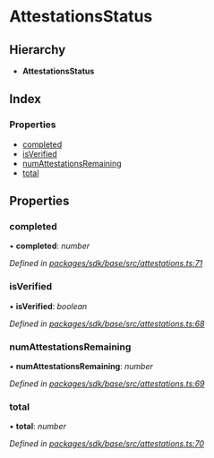 # AttestationsStatus

## Hierarchy

* **AttestationsStatus**

## Index

### Properties

* [completed](_attestations_.attestationsstatus.md#completed)
* [isVerified](_attestations_.attestationsstatus.md#isverified)
* [numAttestationsRemaining](_attestations_.attestationsstatus.md#numattestationsremaining)
* [total](_attestations_.attestationsstatus.md#total)

## Properties

### completed

• **completed**: _number_

_Defined in_ [_packages/sdk/base/src/attestations.ts:71_](https://github.com/celo-org/celo-monorepo/blob/master/packages/sdk/base/src/attestations.ts#L71)

### isVerified

• **isVerified**: _boolean_

_Defined in_ [_packages/sdk/base/src/attestations.ts:68_](https://github.com/celo-org/celo-monorepo/blob/master/packages/sdk/base/src/attestations.ts#L68)

### numAttestationsRemaining

• **numAttestationsRemaining**: _number_

_Defined in_ [_packages/sdk/base/src/attestations.ts:69_](https://github.com/celo-org/celo-monorepo/blob/master/packages/sdk/base/src/attestations.ts#L69)

### total

• **total**: _number_

_Defined in_ [_packages/sdk/base/src/attestations.ts:70_](https://github.com/celo-org/celo-monorepo/blob/master/packages/sdk/base/src/attestations.ts#L70)

